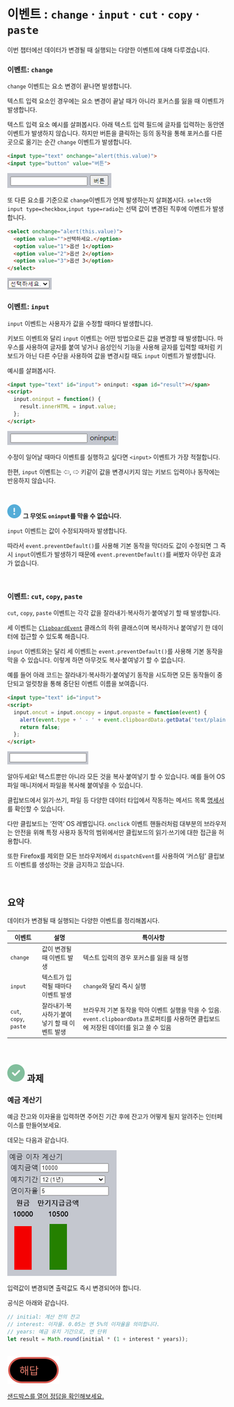 이벤트 : `change` · `input` · `cut` · `copy` · `paste`
=======================================

이번 챕터에선 데이터가 변경될 때 실행되는 다양한 이벤트에 대해 다루겠습니다.

### 이벤트: `change`
`change` 이벤트는 요소 변경이 끝나면 발생합니다.

텍스트 입력 요소인 경우에는 요소 변경이 끝날 때가 아니라 포커스를 잃을 때 이벤트가 발생합니다.

텍스트 입력 요소 예시를 살펴봅시다. 아래 텍스트 입력 필드에 글자를 입력하는 동안엔 이벤트가 발생하지 않습니다. 하지만 버튼을 클릭하는 등의 동작을 통해 포커스를 다른 곳으로 옮기는 순간 `change` 이벤트가 발생합니다.
```html
<input type="text" onchange="alert(this.value)">
<input type="button" value="버튼">
```

![event-change-1](../../images/02/04/03/event-change-1.png)

또 다른 요소를 기준으로 `change`이벤트가 언제 발생하는지 살펴봅시다. `select`와 `input type=checkbox`,`input type=radio`는 선택 값이 변경된 직후에 이벤트가 발생합니다.
```html
<select onchange="alert(this.value)">
  <option value="">선택하세요.</option>
  <option value="1">옵션 1</option>
  <option value="2">옵션 2</option>
  <option value="3">옵션 3</option>
</select>
```

![event-change-2](../../images/02/04/03/event-change-2.png)

### 이벤트: `input`
`input` 이벤트는 사용자가 값을 수정할 때마다 발생합니다.

키보드 이벤트와 달리 `input` 이벤트는 어떤 방법으로든 값을 변경할 때 발생합니다. 마우스를 사용하여 글자를 붙여 넣거나 음성인식 기능을 사용해 글자를 입력할 때처럼 키보드가 아닌 다른 수단을 사용하여 값을 변경시킬 때도 `input` 이벤트가 발생합니다.

예시를 살펴봅시다.
```html
<input type="text" id="input"> oninput: <span id="result"></span>
<script>
  input.oninput = function() {
    result.innerHTML = input.value;
  };
</script>
```

![event-input](../../images/02/04/03/event-input.png)

수정이 일어날 때마다 이벤트를 실행하고 싶다면 `<input>` 이벤트가 가장 적절합니다.

한편, `input` 이벤트는 ⇦, ⇨ 키같이 값을 변경시키지 않는 키보드 입력이나 동작에는 반응하지 않습니다.

<br />

<img class="icon" src="../../images/commons/icons/circle-exclamation-solid.svg" /> **그 무엇도 `oninput`를 막을 수 없습니다.**

`input` 이벤트는 값이 수정되자마자 발생합니다.

따라서 `event.preventDefault()`를 사용해 기본 동작을 막더라도 값이 수정되면 그 즉시 `input`이벤트가 발생하기 때문에 `event.preventDefault()`를 써봤자 아무런 효과가 없습니다.

<br />

### 이벤트: `cut`, `copy`, `paste`
`cut`, `copy`, `paste` 이벤트는 각각 값을 잘라내기·복사하기·붙여넣기 할 때 발생합니다.

세 이벤트는 [`ClipboardEvent`](https://www.w3.org/TR/clipboard-apis/#clipboard-event-interfaces) 클래스의 하위 클래스이며 복사하거나 붙여넣기 한 데이터에 접근할 수 있도록 해줍니다.

`input` 이벤트와는 달리 세 이벤트는 `event.preventDefault()`를 사용해 기본 동작을 막을 수 있습니다. 이렇게 하면 아무것도 복사·붙여넣기 할 수 없습니다.

예를 들어 아래 코드는 잘라내기·복사하기·붙여넣기 동작을 시도하면 모든 동작들이 중단되고 얼럿창을 통해 중단된 이벤트 이름을 보여줍니다.
```html
<input type="text" id="input">
<script>
  input.oncut = input.oncopy = input.onpaste = function(event) {
    alert(event.type + ' - ' + event.clipboardData.getData('text/plain'));
    return false;
  };
</script>
```

![event-cut-copy-paste](../../images/02/04/03/event-cut-copy-paste.png)

알아두세요! 텍스트뿐만 아니라 모든 것을 복사·붙여넣기 할 수 있습니다. 예를 들어 OS 파일 매니저에서 파일을 복사해 붙여넣을 수 있습니다.

클립보드에서 읽기·쓰기, 파일 등 다양한 데이터 타입에서 작동하는 메서드 목록 [명세서](https://www.w3.org/TR/clipboard-apis/#dfn-datatransfer)를 확인할 수 있습니다.

다만 클립보드는 ‘전역’ OS 레벨입니다. `onclick` 이벤트 핸들러처럼 대부분의 브라우저는 안전을 위해 특정 사용자 동작의 범위에서만 클립보드의 읽기·쓰기에 대한 접근을 허용합니다.

또한 Firefox를 제외한 모든 브라우저에서 `dispatchEvent`를 사용하여 ‘커스텀’ 클립보드 이벤트를 생성하는 것을 금지하고 있습니다.

<br />

## 요약
데이터가 변경될 때 실행되는 다양한 이벤트를 정리해봅시다.

|이벤트|설명|특이사항|
|---|---|---|
|`change`|값이 변경될 때 이벤트 발생|텍스트 입력의 경우 포커스를 잃을 때 실행|
|`input`|텍스트가 입력될 때마다 이벤트 발생|`change`와 달리 즉시 실행|
|`cut`, `copy`, `paste`|잘라내기·복사하기·붙여넣기 할 때 이벤트 발생|브라우저 기본 동작을 막아 이벤트 실행을 막을 수 있음. `event.clipboardData` 프로퍼티를 사용하면 클립보드에 저장된 데이터를 읽고 쓸 수 있음|

<br />

## <img class="icon" src="../../images/commons/icons/circle-check-solid.svg" /> 과제

### 예금 계산기
예금 잔고와 이자율을 입력하면 주어진 기간 후에 잔고가 어떻게 될지 알려주는 인터페이스를 만들어보세요.

데모는 다음과 같습니다.

![assignment-despoit-calculator](../../images/02/04/03/assignment-despoit-calculator.png)

입력값이 변경되면 출력값도 즉시 변경되어야 합니다.

공식은 아래와 같습니다.
```javascript
// initial: 계산 전의 잔고
// interest: 이자율. 0.05는 연 5%의 이자율을 의미합니다.
// years: 예금 유치 기간으로, 연 단위
let result = Math.round(initial * (1 + interest * years));
```
<br />

<img class="icon" src="../../images/commons/icons/circle-answer.svg" />

[샌드박스를 열어 정답을 확인해보세요.](https://plnkr.co/edit/Ee0bB2KTxbLFQ8eQ?p=preview)
